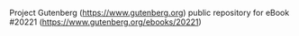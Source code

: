 Project Gutenberg (https://www.gutenberg.org) public repository for eBook #20221 (https://www.gutenberg.org/ebooks/20221)
